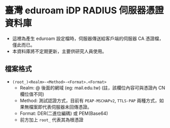 # 臺灣 eduroam iDP RADIUS 伺服器憑證資料庫
- 這裡為產生 eduroam 設定檔時，伺服器傳送給客戶端的伺服器 CA 憑證檔，僅此而已。<br>
- 本資料庫將不定期更新，主要供研究人員使用。
<!--
如果有網管看到這邊，能的話確認一下貴校的 iDP 憑證狀態，憑證到期的記得續期，還在用 Example Certificate Authority 建議換掉。
如果不知道換哪家的，推薦可以換成 Let's Encrypt(免費，三個月效期) 或者 Buypass Go SSL(免費，六個月效期)，都可以用 Certbot 做 ACME 自動更新，讓你一輩子都不用為憑證續期發愁。
-->
## 檔案格式
- `(root_)<Realm>-<Method>-<Format>.<Format>`
    - Realm: @ 後面的網域 (eg: mail.edu.tw) (註，該欄位內容可與憑證內 CN 欄位值不同)
    - Method: 測試認證方式，目前有 `PEAP-MSCHAPv2`, `TTLS-PAP` 兩種方式，如果無檔案即代表伺服器未回傳憑證。
    - Format: DER(二進位編碼) 或 PEM(Base64)
    - 前方加上 `root_` 代表其為根憑證
